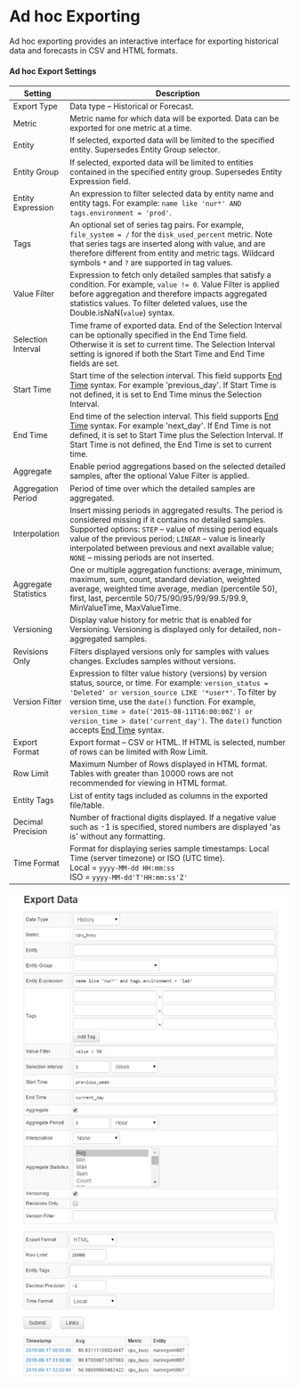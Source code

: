# Ad hoc Exporting

Ad hoc exporting provides an interactive interface for exporting historical data and forecasts in CSV and HTML formats.

#### Ad hoc Export Settings

| Setting | Description |
| --- | --- |
|  Export Type  |  Data type – Historical or Forecast.  |
|  Metric  |  Metric name for which data will be exported. Data can be exported for one metric at a time.  |
|  Entity  |  If selected, exported data will be limited to the specified entity. Supersedes Entity Group selector.  |
|  Entity Group  |  If selected, exported data will be limited to entities contained in the specified entity group. Supersedes Entity Expression field.  |
|  Entity Expression  |  An expression to filter selected data by entity name and entity tags. For example: `name like 'nur*' AND tags.environment = 'prod'`.  |
|  Tags  |  An optional set of series tag pairs. For example, `file_system = /` for the `disk_used_percent` metric. Note that series tags are inserted along with value, and are therefore different from entity and metric tags. Wildcard symbols `*` and `?` are supported in tag values.  |
|  Value Filter  |  Expression to fetch only detailed samples that satisfy a condition. For example, `value != 0`. Value Filter is applied before aggregation and therefore impacts aggregated statistics values. To filter deleted values, use the Double.isNaN(`value`) syntax.  |
|  Selection Interval  |  Time frame of exported data. End of the Selection Interval can be optionally specified in the End Time field. Otherwise it is set to current time. The Selection Interval setting is ignored if both the Start Time and End Time fields are set.  |
|  Start Time  |  Start time of the selection interval. This field supports [End Time](../end-time-syntax.md) syntax. For example 'previous_day'. If Start Time is not defined, it is set to End Time minus the Selection Interval.  |
|  End Time  |  End time of the selection interval. This field supports [End Time](../end-time-syntax.md) syntax. For example 'next_day'. If End Time is not defined, it is set to Start Time plus the Selection Interval. If Start Time is not defined, the End Time is set to current time.  |
|  Aggregate  |  Enable period aggregations based on the selected detailed samples, after the optional Value Filter is applied.  |
|  Aggregation Period  |  Period of time over which the detailed samples are aggregated.  |
|  Interpolation  |  Insert missing periods in aggregated results. The period is considered missing if it contains no detailed samples. Supported options: `STEP` – value of missing period equals value of the previous period; `LINEAR` – value is linearly interpolated between previous and next available value; `NONE` – missing periods are not inserted.   |
|  Aggregate Statistics  |  One or multiple aggregation functions: average, minimum, maximum, sum, count, standard deviation, weighted average, weighted time average, median (percentile 50), first, last, percentile 50/75/90/95/99/99.5/99.9, MinValueTime, MaxValueTime.  | 
|  Versioning  |  Display value history for metric that is enabled for Versioning. Versioning is displayed only for detailed, non-aggregated samples.  |
|  Revisions Only  |  Filters displayed versions only for samples with values changes. Excludes samples without versions.  |
|  Version Filter  |  Expression to filter value history (versions) by version status, source, or time. For example: `version_status = 'Deleted' or version_source LIKE '*user*'`. To filter by version time, use the `date()` function. For example, `version_time > date('2015-08-11T16:00:00Z') or version_time > date('current_day')`. The `date()` function accepts [End Time](../end-time-syntax.md) syntax.  |
|  Export Format  |  Export format – CSV or HTML. If HTML is selected, number of rows can be limited with Row Limit.  |
|  Row Limit  |  Maximum Number of Rows displayed in HTML format. Tables with greater than 10000 rows are not recommended for viewing in HTML format.  |
|  Entity Tags  |  List of entity tags included as columns in the exported file/table.  |
|  Decimal Precision  |  Number of fractional digits displayed. If a negative value such as -1 is specified, stored numbers are displayed 'as is' without any formatting.  |
|  Time Format  |  Format for displaying series sample timestamps: Local Time (server timezone) or ISO (UTC time).<br>Local = `yyyy-MM-dd HH:mm:ss`<br>ISO = `yyyy-MM-dd'T'HH:mm:ss'Z'`  |


![](images/export_job_test_button.png)
